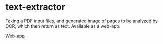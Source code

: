 # text-extractor

Taking a PDF input files, and generated image of pages to be analyzed by OCR, which then return as text. 
Available as a web-app.

[Web-app](https://pdf2text-extractor.streamlitapp.com/)

